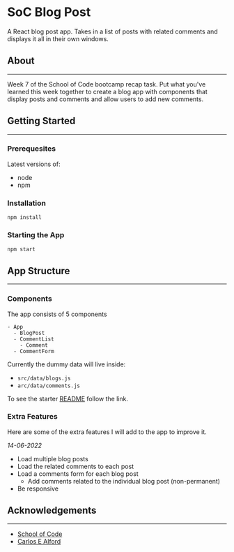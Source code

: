 # SoC Blog Post

A React blog post app. Takes in a list of posts with related comments and displays it all in their own windows.

## About
---

Week 7 of the School of Code bootcamp recap task. Put what you've learned this week together to create a blog app with components that display posts and comments and allow users to add new comments.

## Getting Started
---

### Prerequesites

Latest versions of:
- node
- npm

### Installation

`npm install`

### Starting the App

`npm start`

## App Structure
---

### Components

The app consists of 5 components
```
- App
  - BlogPost
  - CommentList
    - Comment
  - CommentForm
```

Currently the dummy data will live inside:
- `src/data/blogs.js`
- `arc/data/comments.js`

To see the starter [README](./archive/README.md) follow the link.

### Extra Features

Here are some of the extra features I will add to the app to improve it.

_14-06-2022_
- Load multiple blog posts
- Load the related comments to each post
- Load a comments form for each blog post
  - Add comments related to the individual blog post (non-permanent)
- Be responsive

## Acknowledgements
---

- [School of Code](https://github.com/SchoolOfCode)
- [Carlos E Alford](https://carlosealford.com)
